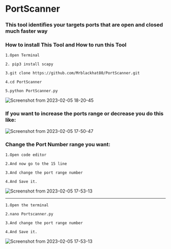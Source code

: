 # PortScanner

### This tool identifies your targets ports that are open and closed much faster way


### How to install This Tool and How to run this Tool
    1.Open Terminal
    
    2. pip3 install scapy
  
    3.git clone https://github.com/Mrblackhat80/PortScanner.git
    
    4.cd PortScanner
  
    5.python PortScanner.py
  
  
![Screenshot from 2023-02-05 18-20-45](https://user-images.githubusercontent.com/123051087/216819639-df94942d-ab1b-4fc7-9c19-39420a9996c5.png)





### If you want to increase the ports range or decrease you do this like:


![Screenshot from 2023-02-05 17-50-47](https://user-images.githubusercontent.com/123051087/216818344-e59e6029-944c-4040-bcd3-7378d4583116.png)

### Change the Port Number range you want:
  
    1.Open code editor
  
    2.And now go to the 15 line
  
    3.And change the port range number
  
    4.And Save it.
    
  ![Screenshot from 2023-02-05 17-53-13](https://user-images.githubusercontent.com/123051087/216818440-17780bfb-3e34-4686-929d-b901108ea3b5.png)


  -----------------------------------------------------------------------------------------------------------
  
    1.Open the terminal
  
    2.nano Portscanner.py
  
    3.And change the port range number
  
    4.And Save it.
  

![Screenshot from 2023-02-05 17-53-13](https://user-images.githubusercontent.com/123051087/216818440-17780bfb-3e34-4686-929d-b901108ea3b5.png)

